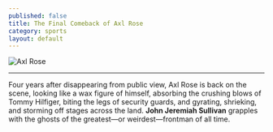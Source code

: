 ```yaml
---
published: false
title: The Final Comeback of Axl Rose
category: sports
layout: default
---
```


![Axl Rose](/assets/AxlRose.jpg)
***
Four years after disappearing from public view, Axl Rose is back on the scene, looking like a wax figure of himself, absorbing the crushing blows of Tommy Hilfiger, biting the legs of security guards, and gyrating, shrieking, and storming off stages across the land. **John Jeremiah Sullivan** grapples with the ghosts of the greatest—or weirdest—frontman of all time.